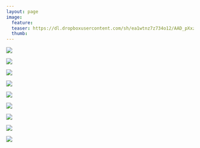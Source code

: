 ```yaml
---
layout: page
image:
  feature:
  teaser: https://dl.dropboxusercontent.com/sh/ea1wtnz7z734o12/AAD_pXxzHDmmJnue4wtmbuMga/luontokuvat/kes%C3%A4/3/DS20632-245px.jpg
  thumb:
---
```


[![](https://dl.dropboxusercontent.com/sh/ea1wtnz7z734o12/AAAw8SzJf3S-Jvnk5G92i_8ea/luontokuvat/kes%C3%A4/3/DS20613-800px.jpg)](https://dl.dropboxusercontent.com/sh/ea1wtnz7z734o12/AADRa9GPW8PKoHsgjpHsdy0Oa/luontokuvat/kes%C3%A4/3/DS20613.jpg)

[![](https://dl.dropboxusercontent.com/sh/ea1wtnz7z734o12/AADocB5FAUF_8yLeiJvrurh7a/luontokuvat/kes%C3%A4/3/DS20615-800px.jpg)](https://dl.dropboxusercontent.com/sh/ea1wtnz7z734o12/AAC5nbDNtDdZvqXlceVtpW0Ya/luontokuvat/kes%C3%A4/3/DS20615.jpg)

[![](https://dl.dropboxusercontent.com/sh/ea1wtnz7z734o12/AAAcnT-QcIJk43jm2W944tU2a/luontokuvat/kes%C3%A4/3/DS20631-800px.jpg)](https://dl.dropboxusercontent.com/sh/ea1wtnz7z734o12/AAAqoZd-n_MWF-Oppeyq2mXja/luontokuvat/kes%C3%A4/3/DS20631.jpg)

[![](https://dl.dropboxusercontent.com/sh/ea1wtnz7z734o12/AABU-HKFk5LeFzbQUvNF94DFa/luontokuvat/kes%C3%A4/3/DS20632-800px.jpg)](https://dl.dropboxusercontent.com/sh/ea1wtnz7z734o12/AACLkHP5y_G4UFjMENtJPHn_a/luontokuvat/kes%C3%A4/3/DS20632.jpg)

[![](https://dl.dropboxusercontent.com/sh/ea1wtnz7z734o12/AAD0mv63ygB1bbm4FThxshZxa/luontokuvat/kes%C3%A4/3/DS20633-800px.jpg)](https://dl.dropboxusercontent.com/sh/ea1wtnz7z734o12/AADg2FhcvcHLZXBnzWACr5nFa/luontokuvat/kes%C3%A4/3/DS20633.jpg)

[![](https://dl.dropboxusercontent.com/sh/ea1wtnz7z734o12/AAD1DaLSgL8bW9yTZQO-jkCqa/luontokuvat/kes%C3%A4/3/DS20622-800px.jpg)](https://dl.dropboxusercontent.com/sh/ea1wtnz7z734o12/AACi1S8SdT23Gf2ng_tWhYlAa/luontokuvat/kes%C3%A4/3/DS20622.jpg)

[![](https://dl.dropboxusercontent.com/sh/ea1wtnz7z734o12/AADSVBIdyT7GBzL9ZKe5i6MTa/luontokuvat/kes%C3%A4/4/DS22199-800px.jpg)](https://dl.dropboxusercontent.com/sh/ea1wtnz7z734o12/AACZ_wUAb8nyBp3S965DEa-7a/luontokuvat/kes%C3%A4/4/DS22199.jpg)

[![](https://dl.dropboxusercontent.com/sh/ea1wtnz7z734o12/AAD-8JAB6_PCD2yhaPBjPMlua/luontokuvat/kes%C3%A4/4/DS22207-800px.jpg)](https://dl.dropboxusercontent.com/sh/ea1wtnz7z734o12/AAAs2MquxjogNsec3uKzytT2a/luontokuvat/kes%C3%A4/4/DS22207.jpg)

[![](https://dl.dropboxusercontent.com/sh/ea1wtnz7z734o12/AAACOZPYM6f4HCkNS_lZ7guua/luontokuvat/kes%C3%A4/4/DS22210-800px.jpg)](https://dl.dropboxusercontent.com/sh/ea1wtnz7z734o12/AAAgtFk1z7Cswqrg4TI-0Qnoa/luontokuvat/kes%C3%A4/4/DS22210.jpg)
